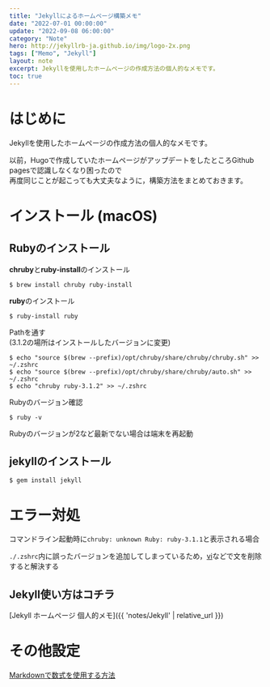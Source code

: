 ```yaml
---
title: "Jekyllによるホームページ構築メモ"
date: "2022-07-01 00:00:00"
update: "2022-09-08 06:00:00"
category: "Note"
hero: http://jekyllrb-ja.github.io/img/logo-2x.png
tags: ["Memo", "Jekyll"]
layout: note
excerpt: Jekyllを使用したホームページの作成方法の個人的なメモです。
toc: true
---
```


# はじめに

Jekyllを使用したホームページの作成方法の個人的なメモです。

以前，Hugoで作成していたホームページがアップデートをしたところGithub pagesで認識しなくなり困ったので  
再度同じことが起こっても大丈夫なように，構築方法をまとめておきます。

<!--more-->

# インストール (macOS)

## Rubyのインストール

<b>chruby</b>と<b>ruby-install</b>のインストール

```console
$ brew install chruby ruby-install
```

<b>ruby</b>のインストール

```console
$ ruby-install ruby
```

Pathを通す  
(3.1.2の場所はインストールしたバージョンに変更)

```console
$ echo "source $(brew --prefix)/opt/chruby/share/chruby/chruby.sh" >> ~/.zshrc
$ echo "source $(brew --prefix)/opt/chruby/share/chruby/auto.sh" >> ~/.zshrc
$ echo "chruby ruby-3.1.2" >> ~/.zshrc
```
Rubyのバージョン確認

```console
$ ruby -v
```
Rubyのバージョンが2など最新でない場合は端末を再起動

## jekyllのインストール
```console
$ gem install jekyll
```

# エラー対処
コマンドライン起動時に`chruby: unknown Ruby: ruby-3.1.1`と表示される場合  
  
`./.zshrc`内に誤ったバージョンを追加してしまっているため，[vi]()などで文を削除すると解決する

## Jekyll使い方はコチラ
[Jekyll ホームページ 個人的メモ]({{ 'notes/Jekyll' | relative_url }})

# その他設定
[Markdownで数式を使用する方法](https://qiita.com/memakura/items/e4d2de379f98ad7be498)
